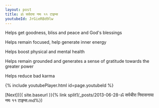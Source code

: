 ```yaml
---
layout: post
title: ॐ सर्वदया नमः ११ टाइम्स
youtubeId: JrGieRBd9lw
---
```

 
 
Helps get goodness, bliss and peace and God's blessings
 
Helps remain focused, help generate inner energy 
 
Helps boost physical and mental health 
 
Helps remain grounded and generates a sense of gratitude towards the greater power 
 
Helps reduce bad karma
 
 
 
 


{% include youtubePlayer.html id=page.youtubeId %}
 
[Next]({{ site.baseurl }}{% link  split1/_posts/2013-06-28-ॐ सर्पचीरा निवासनाया नमः ११ टाइम्स.md%})
 
